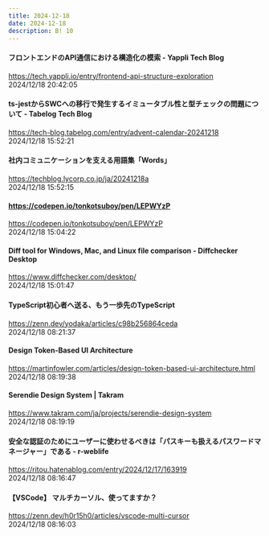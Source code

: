 ```yaml
---
title: 2024-12-18
date: 2024-12-18
description: B! 10
---
```


#### フロントエンドのAPI通信における構造化の模索 - Yappli Tech Blog
https://tech.yappli.io/entry/frontend-api-structure-exploration<br>
2024/12/18 20:42:05<br>


#### ts-jestからSWCへの移行で発生するイミュータブル性と型チェックの問題について - Tabelog Tech Blog
https://tech-blog.tabelog.com/entry/advent-calendar-20241218<br>
2024/12/18 15:52:21<br>


#### 社内コミュニケーションを支える用語集「Words」
https://techblog.lycorp.co.jp/ja/20241218a<br>
2024/12/18 15:52:15<br>


#### https://codepen.io/tonkotsuboy/pen/LEPWYzP
https://codepen.io/tonkotsuboy/pen/LEPWYzP<br>
2024/12/18 15:04:22<br>


#### Diff tool for Windows, Mac, and Linux file comparison - Diffchecker Desktop
https://www.diffchecker.com/desktop/<br>
2024/12/18 15:01:47<br>


#### TypeScript初心者へ送る、もう一歩先のTypeScript
https://zenn.dev/yodaka/articles/c98b256864ceda<br>
2024/12/18 08:21:37<br>


#### Design Token-Based UI Architecture
https://martinfowler.com/articles/design-token-based-ui-architecture.html<br>
2024/12/18 08:19:38<br>


#### Serendie Design System | Takram
https://www.takram.com/ja/projects/serendie-design-system<br>
2024/12/18 08:19:19<br>


#### 安全な認証のためにユーザーに使わせるべきは「パスキーも扱えるパスワードマネージャー」である - r-weblife
https://ritou.hatenablog.com/entry/2024/12/17/163919<br>
2024/12/18 08:16:47<br>


#### 【VSCode】 マルチカーソル、使ってますか？
https://zenn.dev/h0r15h0/articles/vscode-multi-cursor<br>
2024/12/18 08:16:03<br>


